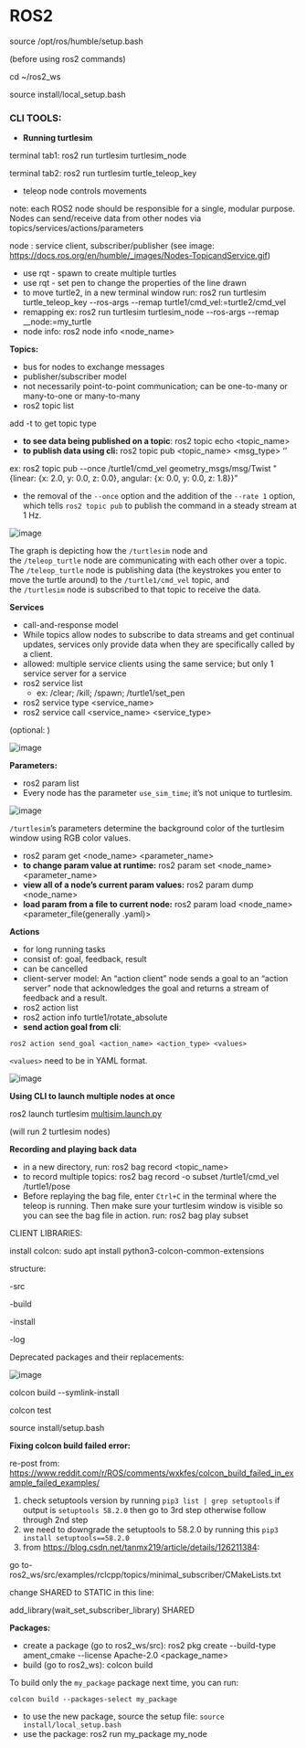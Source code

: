 # ROS2
source /opt/ros/humble/setup.bash

(before using ros2 commands)

cd ~/ros2_ws

source install/local_setup.bash

### CLI TOOLS: 

- **Running turtlesim**

terminal tab1: ros2 run turtlesim turtlesim_node

terminal tab2: ros2 run turtlesim turtle_teleop_key

- teleop node controls movements

note: each ROS2 node should be responsible for a single, modular purpose. Nodes can send/receive data from other nodes via topics/services/actions/parameters

node : service client, subscriber/publisher (see image: https://docs.ros.org/en/humble/_images/Nodes-TopicandService.gif)

- use rqt - spawn to create multiple turtles
- use rqt - set pen to change the properties of the line drawn
- to move turtle2, in a new terminal window run: ros2 run turtlesim turtle_teleop_key --ros-args --remap turtle1/cmd_vel:=turtle2/cmd_vel
- remapping ex: ros2 run turtlesim turtlesim_node --ros-args --remap __node:=my_turtle
- node info: ros2 node info <node_name>

**Topics:**

- bus for nodes to exchange messages
- publisher/subscriber model
- not necessarily point-to-point communication; can be one-to-many or many-to-one or many-to-many
- ros2 topic list

add -t to get topic type

- **to see data being published on a topic**: ros2 topic echo <topic_name>
- **to publish data using cli:** ros2 topic pub <topic_name> <msg_type> ‘<args>’

ex: ros2 topic pub --once /turtle1/cmd_vel geometry_msgs/msg/Twist "{linear: {x: 2.0, y: 0.0, z: 0.0}, angular: {x: 0.0, y: 0.0, z: 1.8}}”

- the removal of the `--once` option and the addition of the `--rate 1` option, which tells `ros2 topic pub` to publish the command in a steady stream at 1 Hz.
  
![image](https://github.com/adithi-su/ROS2/assets/63908022/b6edcdd0-93d6-4dca-b81f-0c759851809d)

The graph is depicting how the `/turtlesim` node and the `/teleop_turtle` node are communicating with each other over a topic. The `/teleop_turtle` node is publishing data (the keystrokes you enter to move the turtle around) to the `/turtle1/cmd_vel` topic, and the `/turtlesim` node is subscribed to that topic to receive the data.

**Services**

- call-and-response model
- While topics allow nodes to subscribe to data streams and get continual updates, services only provide data when they are specifically called by a client.
- allowed: multiple service clients using the same service; but only 1 service server for a service
- ros2 service list
    - ex: /clear; /kill; /spawn; /turtle1/set_pen
- ros2 service type <service_name>
- ros2 service call <service_name> <service_type> <arguments>

(optional: <arguments>)

![image](https://github.com/adithi-su/ROS2/assets/63908022/cb8effae-a5da-4e98-aaf5-7131c02bbfb0)

**Parameters:**

- ros2 param list
- Every node has the parameter `use_sim_time`; it’s not unique to turtlesim.

![image](https://github.com/adithi-su/ROS2/assets/63908022/ed0c1a4f-1358-41d6-86c2-8da88894ffd8)

`/turtlesim`’s parameters determine the background color of the turtlesim window using RGB color values.

- ros2 param get <node_name> <parameter_name>
- **to change param value at runtime:** ros2 param set <node_name> <parameter_name> <value>
- **view all of a node’s current param values:** ros2 param dump <node_name>
- **load param from a file to current node:** ros2 param load <node_name> <parameter_file(generally .yaml)>

**Actions**

- for long running tasks
- consist of: goal, feedback, result
- can be cancelled
- client-server model: An “action client” node sends a goal to an “action server” node that acknowledges the goal and returns a stream of feedback and a result.
- ros2 action list
- ros2 action info turtle1/rotate_absolute
- **send action goal from cli**:

`ros2 action send_goal <action_name> <action_type> <values>`

`<values>` need to be in YAML format.

![image](https://github.com/adithi-su/ROS2/assets/63908022/83dc3432-0809-4a8e-ae9d-88a4c39cbc5e)

**Using CLI to launch multiple nodes at once**

ros2 launch turtlesim [multisim.launch.py](http://multisim.launch.py/)

(will run 2 turtlesim nodes)

**Recording and playing back data**

- in a new directory, run: ros2 bag record <topic_name>
- to record multiple topics: ros2 bag record -o subset /turtle1/cmd_vel /turtle1/pose
- Before replaying the bag file, enter `Ctrl+C` in the terminal where the teleop is running. Then make sure your turtlesim window is visible so you can see the bag file in action.  run: ros2 bag play subset

CLIENT LIBRARIES:

install colcon: sudo apt install python3-colcon-common-extensions

structure: 

-src 

-build

-install

-log

Deprecated packages and their replacements:

![image](https://github.com/adithi-su/ROS2/assets/63908022/a7d1aff1-a0da-437b-9b91-a7436a14897f)

colcon build --symlink-install

colcon test

source install/setup.bash

**Fixing colcon build failed error:** 

re-post from: https://www.reddit.com/r/ROS/comments/wxkfes/colcon_build_failed_in_example_failed_examples/

1. check setuptools version by running `pip3 list | grep setuptools` if output is `setuptools 58.2.0` then go to 3rd step otherwise follow through 2nd step
2. we need to downgrade the setuptools to 58.2.0 by running this `pip3 install setuptools==58.2.0`
3. from https://blog.csdn.net/tanmx219/article/details/126211384:

go to- ros2_ws/src/examples/rclcpp/topics/minimal_subscriber/CMakeLists.txt

change SHARED to STATIC in this line:

add_library(wait_set_subscriber_library) SHARED

**Packages:**

- create a package (go to ros2_ws/src): ros2 pkg create --build-type ament_cmake --license Apache-2.0 <package_name>
- build (go to ros2_ws): colcon build

To build only the `my_package` package next time, you can run:

`colcon build --packages-select my_package`

- to use the new package, source the setup file: `source install/local_setup.bash`
- use the package: ros2 run my_package my_node

